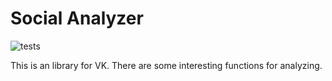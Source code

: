 # Social Analyzer
![tests](https://github.com/FEgor04/Social-Analyzer/workflows/tests/badge.svg)

This is an library for VK. There are some interesting functions for analyzing.
